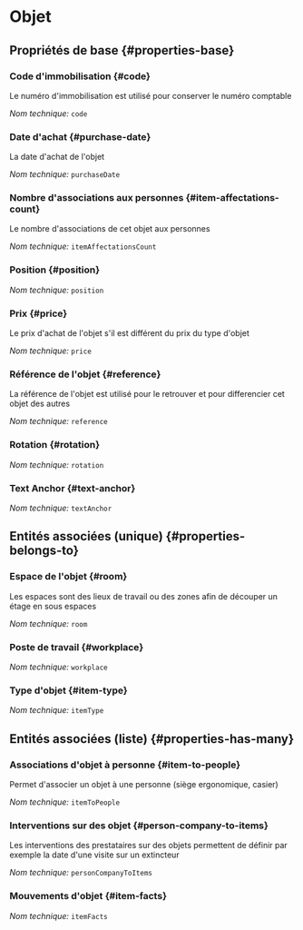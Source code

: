 # Objet
<!--- THIS FILE IS GENERATED PLEASE DO NOT EDIT IT DIRECTLY --->



<OH code="item"/>


## Propriétés de base {#properties-base}

### Code d'immobilisation {#code}

Le numéro d'immobilisation est utilisé pour conserver le numéro comptable

*Nom technique:* ```code```
<PH code="item:code"/>

### Date d'achat {#purchase-date}

La date d'achat de l'objet

*Nom technique:* ```purchaseDate```
<PH code="item:purchaseDate"/>

### Nombre d'associations aux personnes {#item-affectations-count}

Le nombre d'associations de cet objet aux personnes

*Nom technique:* ```itemAffectationsCount```
<PH code="item:itemAffectationsCount"/>

### Position {#position}



*Nom technique:* ```position```
<PH code="item:position"/>

### Prix {#price}

Le prix d'achat de l'objet s'il est différent du prix du type d'objet

*Nom technique:* ```price```
<PH code="item:price"/>

### Référence de l'objet {#reference}

La référence de l'objet est utilisé pour le retrouver et pour differencier cet objet des autres

*Nom technique:* ```reference```
<PH code="item:reference"/>

### Rotation {#rotation}



*Nom technique:* ```rotation```
<PH code="item:rotation"/>

### Text Anchor {#text-anchor}



*Nom technique:* ```textAnchor```
<PH code="item:textAnchor"/>


## Entités associées (unique) {#properties-belongs-to}

### Espace de l'objet {#room}

Les espaces sont des lieux de travail ou des zones afin de découper un étage en sous espaces

*Nom technique:* ```room```
<PH code="item:room"/>

### Poste de travail {#workplace}



*Nom technique:* ```workplace```
<PH code="item:workplace"/>

### Type d'objet {#item-type}



*Nom technique:* ```itemType```
<PH code="item:itemType"/>


## Entités associées (liste) {#properties-has-many}

### Associations d'objet à personne {#item-to-people}

Permet d'associer un objet à une personne (siège ergonomique, casier)

*Nom technique:* ```itemToPeople```
<PH code="item:itemToPeople"/>

### Interventions sur des objet {#person-company-to-items}

Les interventions des prestataires sur des objets permettent de définir par exemple la date d'une visite sur un extincteur

*Nom technique:* ```personCompanyToItems```
<PH code="item:personCompanyToItems"/>

### Mouvements d'objet {#item-facts}



*Nom technique:* ```itemFacts```
<PH code="item:itemFacts"/>





